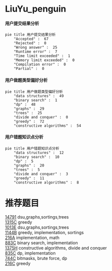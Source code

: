 # LiuYu_penguin

<!-- tabs:start -->



#### **用户提交结果分析**

```mermaid
pie title 用户提交结果分析
    "Accepted" :  67
    "Rejected" :  0
    "Wrong answer" :  25
    "Runtime error" :  7
    "Time limit exceeded" :  1
    "Memory limit exceeded" :  0
    "Compilation error" :  0
    "Partial" :  0
```

#### **用户做题类型偏好分析**

```mermaid
pie title 用户做题类型偏好分析
    "data structures" :  49
    "binary search" :  1
    "dp" :  48
    "graphs" :  29
    "trees" :  25
    "divide and conquer" :  0
    "greedy" :  72
    "constructive algorithms" :  54
```
#### **用户错题知识点分析**

```mermaid
pie title 用户错题知识点分析
    "data structures" :  12
    "binary search" :  10
    "dp" :  5
    "graphs" :  20
    "trees" :  5
    "divide and conquer" :  3
    "greedy" :  11
    "constructive algorithms" :  8
```



<!-- tabs:end -->
# 推荐题目
[14791](https://codeforces.com/contest/1479/problem/1)		dsu,graphs,sortings,trees		  
[1315C](https://codeforces.com/contest/1315/problem/C)		greedy		  
[1013E](https://codeforces.com/contest/1013/problem/E)		dsu,graphs,sortings,trees		  
[1144B](https://codeforces.com/contest/1144/problem/B)		greedy,
                        implementation,
                        sortings		  
[216A](https://codeforces.com/contest/216/problem/A)		implementation,
                        math		  
[883C](https://codeforces.com/contest/883/problem/C)		binary search,
                        implementation		  
[1375H](https://codeforces.com/contest/1375/problem/H)		constructive algorithms,
                        divide and conquer		  
[835C](https://codeforces.com/contest/835/problem/C)		dp,
                        implementation		  
[744C](https://codeforces.com/contest/744/problem/C)		bitmasks,
                        brute force,
                        dp		  
[216C](https://codeforces.com/contest/216/problem/C)		greedy		  
